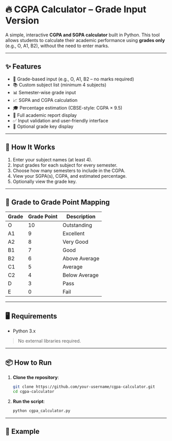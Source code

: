 # 🔥 CGPA Calculator – Grade Input Version

A simple, interactive **CGPA and SGPA calculator** built in Python. This tool allows students to calculate their academic performance using **grades only** (e.g., O, A1, B2), without the need to enter marks.

---

## ✨ Features

- 📌 Grade-based input (e.g., O, A1, B2 – no marks required)
- 📚 Custom subject list (minimum 4 subjects)
- 📊 Semester-wise grade input
- 📈 SGPA and CGPA calculation
- 🎓 Percentage estimation (CBSE-style: CGPA × 9.5)
- 🧾 Full academic report display
- ✅ Input validation and user-friendly interface
- 📘 Optional grade key display

---

## 🚀 How It Works

1. Enter your subject names (at least 4).
2. Input grades for each subject for every semester.
3. Choose how many semesters to include in the CGPA.
4. View your SGPA(s), CGPA, and estimated percentage.
5. Optionally view the grade key.

---

## 🧮 Grade to Grade Point Mapping

| Grade | Grade Point | Description       |
|-------|--------------|-------------------|
| O     | 10           | Outstanding       |
| A1    | 9            | Excellent         |
| A2    | 8            | Very Good         |
| B1    | 7            | Good              |
| B2    | 6            | Above Average     |
| C1    | 5            | Average           |
| C2    | 4            | Below Average     |
| D     | 3            | Pass              |
| E     | 0            | Fail              |

---

## 🖥️ Requirements

- Python 3.x

> No external libraries required.

---

## 📦 How to Run

1. **Clone the repository**:
    ```bash
    git clone https://github.com/your-username/cgpa-calculator.git
    cd cgpa-calculator
    ```

2. **Run the script**:
    ```bash
    python cgpa_calculator.py
    ```

---

## 📄 Example


